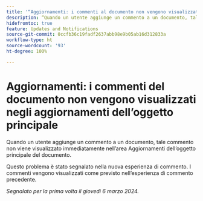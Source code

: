 ```yaml
---
title: '“Aggiornamenti: i commenti al documento non vengono visualizzati negli aggiornamenti dell’oggetto principale”'
description: “Quando un utente aggiunge un commento a un documento, tale commento non viene visualizzato immediatamente nell’area Aggiornamenti dell’oggetto principale del documento.”
hidefromtoc: true
feature: Updates and Notifications
source-git-commit: 0ccfb36c19fadf2637abb98e9b05ab16d312833a
workflow-type: ht
source-wordcount: '93'
ht-degree: 100%

---
```



# Aggiornamenti: i commenti del documento non vengono visualizzati negli aggiornamenti dell’oggetto principale

<!--WF, WFP-->

Quando un utente aggiunge un commento a un documento, tale commento non viene visualizzato immediatamente nell’area Aggiornamenti dell’oggetto principale del documento.

Questo problema è stato segnalato nella nuova esperienza di commento. I commenti vengono visualizzati come previsto nell’esperienza di commento precedente.

_Segnalato per la prima volta il giovedì 6 marzo 2024._
